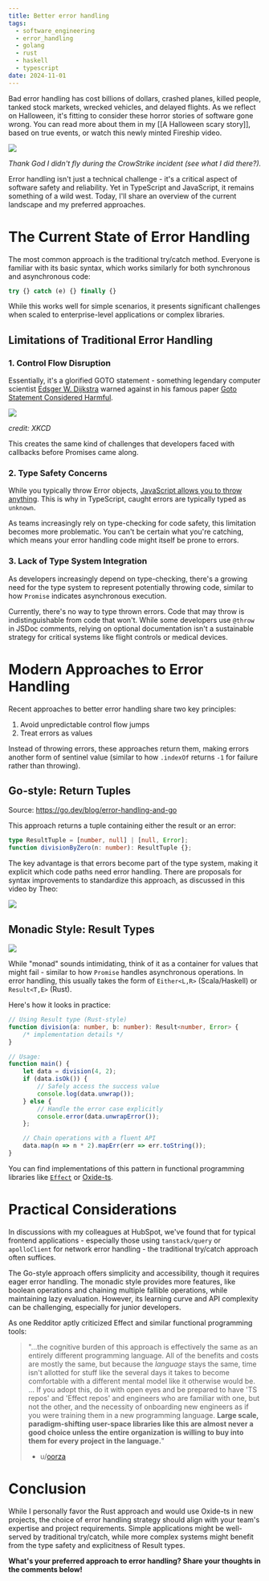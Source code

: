```yaml
---
title: Better error handling
tags:
  - software_engineering
  - error_handling
  - golang
  - rust
  - haskell
  - typescript
date: 2024-11-01
---
```

Bad error handling has cost billions of dollars, crashed planes, killed people, tanked stock markets, wrecked vehicles, and delayed flights. As we reflect on Halloween, it's fitting to consider these horror stories of software gone wrong. You can read more about them in my [[A Halloween scary story]], based on true events, or watch this newly minted Fireship video.

![](https://youtu.be/Iq_r7IcNmUk?si=WkMDGaLFP_OV80J2)

_Thank God I didn't fly during the CrowStrike incident (see what I did there?)._

Error handling isn't just a technical challenge - it's a critical aspect of software safety and reliability. Yet in TypeScript and JavaScript, it remains something of a wild west. Today, I'll share an overview of the current landscape and my preferred approaches.

# The Current State of Error Handling

The most common approach is the traditional try/catch method. Everyone is familiar with its basic syntax, which works similarly for both synchronous and asynchronous code:

```ts
try {} catch (e) {} finally {}
```

While this works well for simple scenarios, it presents significant challenges when scaled to enterprise-level applications or complex libraries.

## Limitations of Traditional Error Handling

### 1. Control Flow Disruption
Essentially, it's a glorified GOTO statement - something legendary computer scientist [Edsger W. Dijkstra](https://dl.acm.org/doi/10.1145/362929.362947# "Edsger W. Dijkstra") warned against in his famous paper [Goto Statement Considered Harmful](https://dl.acm.org/doi/10.1145/362929.362947).

![](https://www.explainxkcd.com/wiki/images/7/7a/goto.png)

_credit: XKCD_

This creates the same kind of challenges that developers faced with callbacks before Promises came along.

### 2. Type Safety Concerns
While you typically throw Error objects, [JavaScript allows you to throw anything](https://developer.mozilla.org/en-US/docs/Web/JavaScript/Reference/Statements/throw). This is why in TypeScript, caught errors are typically typed as `unknown`.

As teams increasingly rely on type-checking for code safety, this limitation becomes more problematic. You can't be certain what you're catching, which means your error handling code might itself be prone to errors.

### 3. Lack of Type System Integration
As developers increasingly depend on type-checking, there's a growing need for the type system to represent potentially throwing code, similar to how `Promise` indicates asynchronous execution.

Currently, there's no way to type thrown errors. Code that may throw is indistinguishable from code that won't. While some developers use `@throw` in JSDoc comments, relying on optional documentation isn't a sustainable strategy for critical systems like flight controls or medical devices.

# Modern Approaches to Error Handling

Recent approaches to better error handling share two key principles:
1. Avoid unpredictable control flow jumps
2. Treat errors as values

Instead of throwing errors, these approaches return them, making errors another form of sentinel value (similar to how `.indexOf` returns `-1` for failure rather than throwing).

## Go-style: Return Tuples

Source: https://go.dev/blog/error-handling-and-go

This approach returns a tuple containing either the result or an error:

```ts
type ResultTuple = [number, null] | [null, Error];
function divisionByZero(n: number): ResultTuple {};
```

The key advantage is that errors become part of the type system, making it explicit which code paths need error handling. There are proposals for syntax improvements to standardize this approach, as discussed in this video by Theo:

![](https://www.youtube.com/watch?v=lng6dmrWg8A)

## Monadic Style: Result Types

![](https://i.imgflip.com/98lel2.jpg)

While "monad" sounds intimidating, think of it as a container for values that might fail - similar to how `Promise` handles asynchronous operations. In error handling, this usually takes the form of `Either<L,R>` (Scala/Haskell) or `Result<T,E>` (Rust).

Here's how it looks in practice:

```ts
// Using Result type (Rust-style)
function division(a: number, b: number): Result<number, Error> {
    /* implementation details */
}

// Usage:
function main() {
    let data = division(4, 2); 
    if (data.isOk()) {
        // Safely access the success value
        console.log(data.unwrap());
    } else {
        // Handle the error case explicitly
        console.error(data.unwrapError());
    };

    // Chain operations with a fluent API
    data.map(n => n * 2).mapErr(err => err.toString());
}
```

You can find implementations of this pattern in functional programming libraries like [`Effect`](https://effect.website/docs/error-management/expected-errors/) or [Oxide-ts](https://www.npmjs.com/package/oxide.ts/v/1.0.0-next.6#new-in-10).

# Practical Considerations

In discussions with my colleagues at HubSpot, we've found that for typical frontend applications - especially those using `tanstack/query` or `apolloClient` for network error handling - the traditional try/catch approach often suffices.

The Go-style approach offers simplicity and accessibility, though it requires eager error handling. The monadic style provides more features, like boolean operations and chaining multiple fallible operations, while maintaining lazy evaluation. However, its learning curve and API complexity can be challenging, especially for junior developers.

As one Redditor aptly criticized Effect and similar functional programming tools:

> "...the cognitive burden of this approach is effectively the same as an entirely different programming language. All of the benefits and costs are mostly the same, but because the _language_ stays the same, time isn't allotted for stuff like the several days it takes to become comfortable with a different mental model like it otherwise would be.
> ...
> If you adopt this, do it with open eyes and be prepared to have 'TS repos' and 'Effect repos' and engineers who are familiar with one, but not the other, and the necessity of onboarding new engineers as if you were training them in a new programming language.
> **Large scale, paradigm-shifting user-space libraries like this are almost never a good choice unless the entire organization is willing to buy into them for every project in the language.**"
> - u/[oorza](https://www.reddit.com/user/oorza/)

# Conclusion

While I personally favor the Rust approach and would use Oxide-ts in new projects, the choice of error handling strategy should align with your team's expertise and project requirements. Simple applications might be well-served by traditional try/catch, while more complex systems might benefit from the type safety and explicitness of Result types.

**What's your preferred approach to error handling? Share your thoughts in the comments below!**

